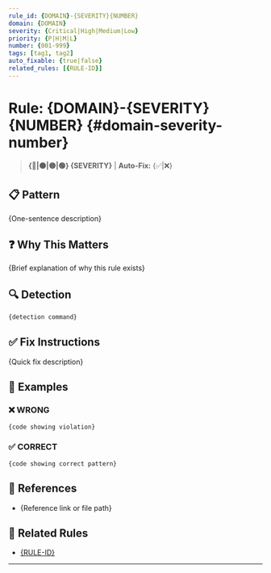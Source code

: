 ```yaml
---
rule_id: {DOMAIN}-{SEVERITY}{NUMBER}
domain: {DOMAIN}
severity: {Critical|High|Medium|Low}
priority: {P|H|M|L}
number: {001-999}
tags: [tag1, tag2]
auto_fixable: {true|false}
related_rules: [{RULE-ID}]
---
```


# Rule: {DOMAIN}-{SEVERITY}{NUMBER} {#domain-severity-number}

> **{🔴|🟠|🟡|🟢} {SEVERITY}** | **Auto-Fix:** {✅|❌}

## 📋 Pattern

{One-sentence description}

## ❓ Why This Matters

{Brief explanation of why this rule exists}

## 🔍 Detection

```bash
{detection command}
```

## ✅ Fix Instructions

{Quick fix description}

## 📝 Examples

### ❌ WRONG
```{language}
{code showing violation}
```

### ✅ CORRECT
```{language}
{code showing correct pattern}
```

## 🔗 References

- {Reference link or file path}

## 🔀 Related Rules

- [{RULE-ID}](#{rule-id})

---
